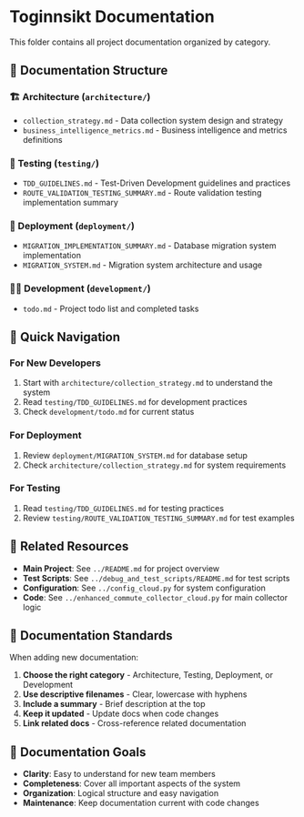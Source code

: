# Toginnsikt Documentation

This folder contains all project documentation organized by category.

## 📁 Documentation Structure

### 🏗️ Architecture (`architecture/`)
- `collection_strategy.md` - Data collection system design and strategy
- `business_intelligence_metrics.md` - Business intelligence and metrics definitions

### 🧪 Testing (`testing/`)
- `TDD_GUIDELINES.md` - Test-Driven Development guidelines and practices
- `ROUTE_VALIDATION_TESTING_SUMMARY.md` - Route validation testing implementation summary

### 🚀 Deployment (`deployment/`)
- `MIGRATION_IMPLEMENTATION_SUMMARY.md` - Database migration system implementation
- `MIGRATION_SYSTEM.md` - Migration system architecture and usage

### 👨‍💻 Development (`development/`)
- `todo.md` - Project todo list and completed tasks

## 📖 Quick Navigation

### For New Developers
1. Start with `architecture/collection_strategy.md` to understand the system
2. Read `testing/TDD_GUIDELINES.md` for development practices
3. Check `development/todo.md` for current status

### For Deployment
1. Review `deployment/MIGRATION_SYSTEM.md` for database setup
2. Check `architecture/collection_strategy.md` for system requirements

### For Testing
1. Read `testing/TDD_GUIDELINES.md` for testing practices
2. Review `testing/ROUTE_VALIDATION_TESTING_SUMMARY.md` for test examples

## 🔗 Related Resources

- **Main Project**: See `../README.md` for project overview
- **Test Scripts**: See `../debug_and_test_scripts/README.md` for test scripts
- **Configuration**: See `../config_cloud.py` for system configuration
- **Code**: See `../enhanced_commute_collector_cloud.py` for main collector logic

## 📝 Documentation Standards

When adding new documentation:

1. **Choose the right category** - Architecture, Testing, Deployment, or Development
2. **Use descriptive filenames** - Clear, lowercase with hyphens
3. **Include a summary** - Brief description at the top
4. **Keep it updated** - Update docs when code changes
5. **Link related docs** - Cross-reference related documentation

## 🎯 Documentation Goals

- **Clarity**: Easy to understand for new team members
- **Completeness**: Cover all important aspects of the system
- **Organization**: Logical structure and easy navigation
- **Maintenance**: Keep documentation current with code changes
